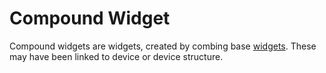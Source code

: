 # Compound Widget

Compound widgets are widgets, created by combing base [widgets](./widgets.html). These may have been linked to device or device structure.